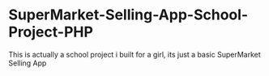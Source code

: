 # SuperMarket-Selling-App-School-Project-PHP
This is actually a school project i built for a girl, its just a basic SuperMarket Selling App
